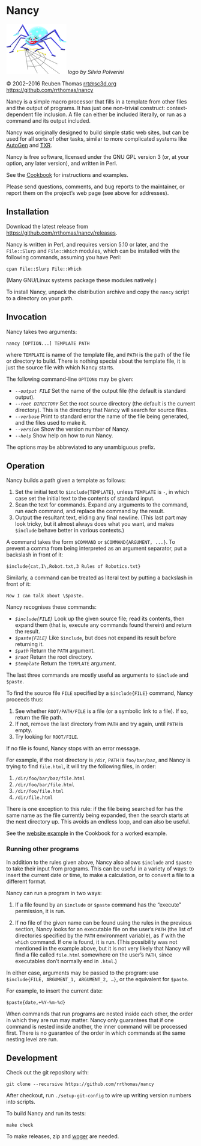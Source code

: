 # Nancy

![logo](logo/nancy-small.png) _logo by Silvia Polverini_

© 2002–2016 Reuben Thomas <rrt@sc3d.org>  
<https://github.com/rrthomas/nancy>

Nancy is a simple macro processor that fills in a template from other files
and the output of programs. It has just one non-trivial construct:
context-dependent file inclusion. A file can either be included literally,
or run as a command and its output included.

Nancy was originally designed to build simple static web sites, but can be
used for all sorts of other tasks, similar to more complicated systems like
[AutoGen] and [TXR].

[AutoGen]: http://autogen.sourceforge.net
[TXR]: http://www.nongnu.org/txr

Nancy is free software, licensed under the GNU GPL version 3 (or, at your
option, any later version), and written in Perl.

See the [Cookbook](Cookbook.md) for instructions and examples.

Please send questions, comments, and bug reports to the maintainer, or
report them on the project’s web page (see above for addresses).

## Installation

Download the latest release from
​<https://github.com/rrthomas/nancy/releases>.

Nancy is written in Perl, and requires version 5.10 or later, and the
`File::Slurp` and `File::Which` modules, which can be installed with the
following commands, assuming you have Perl:

    cpan File::Slurp File::Which

(Many GNU/Linux systems package these modules natively.)

To install Nancy, unpack the distribution archive and copy the `nancy`
script to a directory on your path.

## Invocation

Nancy takes two arguments:

    nancy [OPTION...] TEMPLATE PATH

where `TEMPLATE` is name of the template file, and `PATH` is the path of the
file or directory to build. There is nothing special about the template
file, it is just the source file with which Nancy starts.

The following command-line `OPTION`s may be given:

* *`--output FILE`* Set the name of the output file (the default is standard
  output).
* *`--root DIRECTORY`* Set the root source directory (the default is the
  current directory). This is the directory that Nancy will search for
  source files.
* *`--verbose`* Print to standard error the name of the file being
  generated, and the files used to make it.
* *`--version`* Show the version number of Nancy.
* *`--help`* Show help on how to run Nancy.

The options may be abbreviated to any unambiguous prefix.

## Operation <a name="operation"></a>

Nancy builds a path given a template as follows:

1. Set the initial text to `$include{TEMPLATE}`, unless `TEMPLATE` is `-`,
   in which case set the initial text to the contents of standard input.
2. Scan the text for commands. Expand any arguments to the command, run each
   command, and replace the command by the result.
3. Output the resultant text, eliding any final newline. (This last part may
   look tricky, but it almost always does what you want, and makes
   `$include` behave better in various contexts.)

A command takes the form `$COMMAND` or `$COMMAND{ARGUMENT, ...}`. To prevent
a comma from being interpreted as an argument separator, put a backslash in
front of it:

    $include{cat,I\,Robot.txt,3 Rules of Robotics.txt}

Similarly, a command can be treated as literal text by putting a backslash in front of it:

    Now I can talk about \$paste.

Nancy recognises these commands:

* *`$include{FILE}`* Look up the given source file; read its contents, then
  expand them (that is, execute any commands found therein) and return the
  result.
* *`$paste{FILE}`* Like `$include`, but does not expand its result before
  returning it.
* *`$path`* Return the `PATH` argument.
* *`$root`* Return the root directory.
* *`$template`* Return the `TEMPLATE` argument.

The last three commands are mostly useful as arguments to `$include` and
`$paste`.

To find the source file `FILE` specified by a `$include{FILE}` command,
Nancy proceeds thus:

1. See whether `ROOT/PATH/FILE` is a file (or a symbolic link to a file). If
   so, return the file path.
2. If not, remove the last directory from `PATH` and try again, until `PATH`
   is empty.
3. Try looking for `ROOT/FILE`.

If no file is found, Nancy stops with an error message.

For example, if the root directory is `/dir`, `PATH` is `foo/bar/baz`, and
Nancy is trying to find `file.html`, it will try the following files, in
order:

1. `/dir/foo/bar/baz/file.html`
2. `/dir/foo/bar/file.html`
3. `/dir/foo/file.html`
4. `/dir/file.html`

There is one exception to this rule: if the file being searched for has the same name as the file currently being expanded, then the search starts at the next directory up. This avoids an endless loop, and can also be useful.

See the [website example](Cookbook.md#website-example) in the Cookbook for a
worked example.

### Running other programs

In addition to the rules given above, Nancy also allows `$include` and
`$paste` to take their input from programs. This can be useful in a variety
of ways: to insert the current date or time, to make a calculation, or to
convert a file to a different format.

Nancy can run a program in two ways:

1. If a file found by an `$include` or `$paste` command has the “execute”
   permission, it is run.

2. If no file of the given name can be found using the rules in the previous
   section, Nancy looks for an executable file on the user’s `PATH` (the
   list of directories specified by the `PATH` environment variable), as if
   with the `which` command. If one is found, it is run. (This possibility
   was not mentioned in the example above, but it is not very likely that
   Nancy will find a file called `file.html` somewhere on the user’s `PATH`,
   since executables don’t normally end in `.html`.)

In either case, arguments may be passed to the program: use `$include{FILE,
ARGUMENT_1, ARGUMENT_2, …}`, or the equivalent for `$paste`.

For example, to insert the current date:

    $paste{date,+%Y-%m-%d}

[FIXME]: # (Insert cross-ref to date example here)

When commands that run programs are nested inside each other, the order in
which they are run may matter. Nancy only guarantees that if one command is
nested inside another, the inner command will be processed first. There is
no guarantee of the order in which commands at the same nesting level are
run.

[FIXME]: # (Add example where this is significant)

## Development

Check out the git repository with:

    git clone --recursive https://github.com/rrthomas/nancy

After checkout, run `./setup-git-config` to wire up writing version numbers
into scripts.

To build Nancy and run its tests:

    make check

To make releases, zip and [woger] are needed.

[woger]: https://github.com/rrthomas/woger
